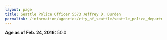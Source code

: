 ```yaml
---
layout: page
title: Seattle Police Officer 5573 Jeffrey D. Durden
permalink: /information/agencies/city_of_seattle/seattle_police_department/copbook/5573/
---
```


**Age as of Feb. 24, 2016:** 50.0

